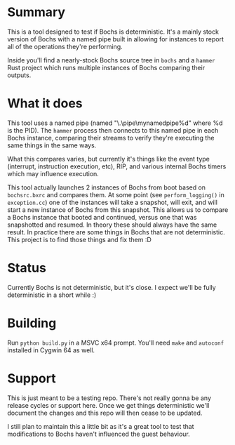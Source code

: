 # Summary

This is a tool designed to test if Bochs is deterministic. It's a mainly stock version of Bochs with a named pipe built in allowing for instances to report all of the operations they're performing.

Inside you'll find a nearly-stock Bochs source tree in `bochs` and a `hammer` Rust project which runs multiple instances of Bochs comparing their outputs.

# What it does

This tool uses a named pipe (named "\\.\pipe\mynamedpipe%d" where %d is the PID). The `hammer` process then connects to this named pipe in each Bochs instance, comparing their streams to verify they're executing the same things in the same ways.

What this compares varies, but currently it's things like the event type (interrupt, instruction execution, etc), RIP, and various internal Bochs timers which may influence execution.

This tool actually launches 2 instances of Bochs from boot based on `bochsrc.bxrc` and compares them. At some point (see `perform_logging()` in `exception.cc`) one of the instances will take a snapshot, will exit, and will start a new instance of Bochs from this snapshot. This allows us to compare a Bochs instance that booted and continued, versus one that was snapshotted and resumed. In theory these should always have the same result. In practice there are some things in Bochs that are not deterministic. This project is to find those things and fix them :D

# Status

Currently Bochs is not deterministic, but it's close. I expect we'll be fully deterministic in a short while :)

# Building

Run `python build.py` in a MSVC x64 prompt. You'll need `make` and `autoconf` installed in Cygwin 64 as well.

# Support

This is just meant to be a testing repo. There's not really gonna be any release cycles or support here. Once we get things deterministic we'll document the changes and this repo will then cease to be updated.

I still plan to maintain this a little bit as it's a great tool to test that modifications to Bochs haven't influenced the guest behaviour.
